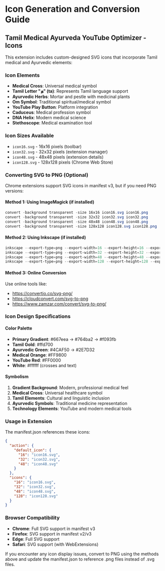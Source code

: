 # Icon Generation and Conversion Guide

## Tamil Medical Ayurveda YouTube Optimizer - Icons

This extension includes custom-designed SVG icons that incorporate Tamil medical and Ayurvedic elements:

### Icon Elements
- **Medical Cross**: Universal medical symbol
- **Tamil Letter "த" (ta)**: Represents Tamil language support
- **Ayurvedic Herbs**: Mortar and pestle with medicinal plants
- **Om Symbol**: Traditional spiritual/medical symbol
- **YouTube Play Button**: Platform integration
- **Caduceus**: Medical profession symbol
- **DNA Helix**: Modern medical science
- **Stethoscope**: Medical examination tool

### Icon Sizes Available
- `icon16.svg` - 16x16 pixels (toolbar)
- `icon32.svg` - 32x32 pixels (extension manager)
- `icon48.svg` - 48x48 pixels (extension details)
- `icon128.svg` - 128x128 pixels (Chrome Web Store)

### Converting SVG to PNG (Optional)

Chrome extensions support SVG icons in manifest v3, but if you need PNG versions:

#### Method 1: Using ImageMagick (if installed)
```powershell
convert -background transparent -size 16x16 icon16.svg icon16.png
convert -background transparent -size 32x32 icon32.svg icon32.png
convert -background transparent -size 48x48 icon48.svg icon48.png
convert -background transparent -size 128x128 icon128.svg icon128.png
```

#### Method 2: Using Inkscape (if installed)
```powershell
inkscape --export-type=png --export-width=16 --export-height=16 --export-filename="icon16.png" "icon16.svg"
inkscape --export-type=png --export-width=32 --export-height=32 --export-filename="icon32.png" "icon32.svg"
inkscape --export-type=png --export-width=48 --export-height=48 --export-filename="icon48.png" "icon48.svg"
inkscape --export-type=png --export-width=128 --export-height=128 --export-filename="icon128.png" "icon128.svg"
```

#### Method 3: Online Conversion
Use online tools like:
- https://convertio.co/svg-png/
- https://cloudconvert.com/svg-to-png
- https://www.zamzar.com/convert/svg-to-png/

### Icon Design Specifications

#### Color Palette
- **Primary Gradient**: #667eea → #764ba2 → #f093fb
- **Tamil Gold**: #ffd700
- **Ayurvedic Green**: #4CAF50 → #2E7D32
- **Medical Orange**: #FF9800
- **YouTube Red**: #FF0000
- **White**: #ffffff (crosses and text)

#### Symbolism
1. **Gradient Background**: Modern, professional medical feel
2. **Medical Cross**: Universal healthcare symbol
3. **Tamil Elements**: Cultural and linguistic inclusion
4. **Ayurvedic Symbols**: Traditional medicine representation
5. **Technology Elements**: YouTube and modern medical tools

### Usage in Extension

The manifest.json references these icons:
```json
{
  "action": {
    "default_icon": {
      "16": "icon16.svg",
      "32": "icon32.svg", 
      "48": "icon48.svg"
    }
  },
  "icons": {
    "16": "icon16.svg",
    "32": "icon32.svg",
    "48": "icon48.svg", 
    "128": "icon128.svg"
  }
}
```

### Browser Compatibility
- **Chrome**: Full SVG support in manifest v3
- **Firefox**: SVG support in manifest v2/v3
- **Edge**: Full SVG support
- **Safari**: SVG support (with WebExtensions)

If you encounter any icon display issues, convert to PNG using the methods above and update the manifest.json to reference .png files instead of .svg files.
